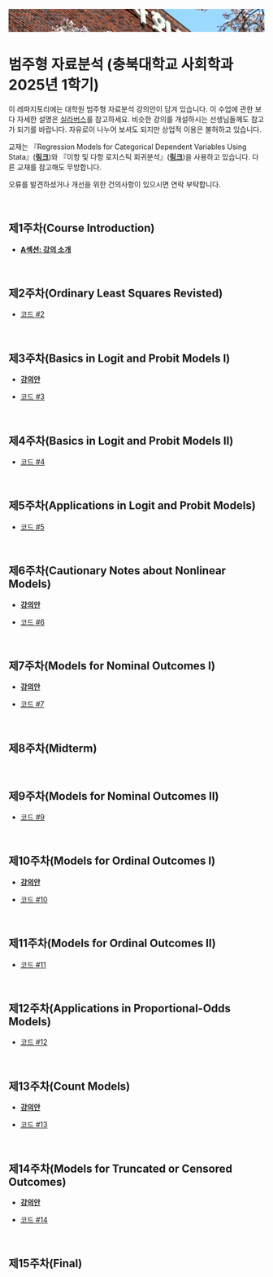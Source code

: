 <p align="center">
  <img src="https://github.com/hxk271/Syllabi/blob/main/sb1.jpg">
</p>

# 범주형 자료분석 (충북대학교 사회학과 2025년 1학기)


이 레파지토리에는 대학원 범주형 자료분석 강의안이 담겨 있습니다. 이 수업에 관한 보다 자세한 설명은 [실라버스](https://github.com/hxk271/Syllabi/blob/main/8969087(2025-1).pdf)를 참고하세요. 비슷한 강의를 개설하시는 선생님들께도 참고가 되기를 바랍니다. 자유로이 나누어 보셔도 되지만 상업적 이용은 불허하고 있습니다.

교재는 『Regression Models for Categorical Dependent Variables Using Stata』([**링크**](https://www.stata.com/bookstore/regression-models-categorical-dependent-variables/))와 『이항 및 다항 로지스틱 회귀분석』([**링크**](https://product.kyobobook.co.kr/detail/S000001281540))을 사용하고 있습니다. 다른 교재를 참고해도 무방합니다.

오류를 발견하셨거나 개선을 위한 건의사항이 있으시면 연락 부탁합니다.

<br/>

## 제1주차(Course Introduction)

-  [**A섹션: 강의 소개**](https://github.com/hxk271/CatData/blob/main/Beamer_범주형자료분석_W01.pdf)


<br/>

## 제2주차(Ordinary Least Squares Revisted)
 
-  [코드 #2](https://github.com/hxk271/CatData/blob/main/W02.do)


<br/>

## 제3주차(Basics in Logit and Probit Models I)
 
-  [**강의안**](https://github.com/hxk271/CatData/blob/main/Beamer_범주형자료분석_W03.pdf)

-  [코드 #3](https://github.com/hxk271/CatData/blob/main/W03.do)


<br/>

## 제4주차(Basics in Logit and Probit Models II)
 
-  [코드 #4](https://github.com/hxk271/CatData/blob/main/W04.do)


<br/>

## 제5주차(Applications in Logit and Probit Models)
 
-  [코드 #5](https://github.com/hxk271/CatData/blob/main/W05.do)


<br/>

## 제6주차(Cautionary Notes about Nonlinear Models)
 
-  [**강의안**](https://github.com/hxk271/CatData/blob/main/Beamer_범주형자료분석_W06.pdf)

-  [코드 #6](https://github.com/hxk271/CatData/blob/main/W06.do)


<br/>

## 제7주차(Models for Nominal Outcomes I)
 
-  [**강의안**](https://github.com/hxk271/CatData/blob/main/Beamer_범주형자료분석_W07.pdf)

-  [코드 #7](https://github.com/hxk271/CatData/blob/main/W07.do)


<br/>

## 제8주차(Midterm)


<br/>

## 제9주차(Models for Nominal Outcomes II)
 
-  [코드 #9](https://github.com/hxk271/CatData/blob/main/W09.do)


<br/>

## 제10주차(Models for Ordinal Outcomes I)
 
-  [**강의안**](https://github.com/hxk271/CatData/blob/main/Beamer_범주형자료분석_W10.pdf)

-  [코드 #10](https://github.com/hxk271/CatData/blob/main/W10.do)


<br/>

## 제11주차(Models for Ordinal Outcomes II)
 
-  [코드 #11](https://github.com/hxk271/CatData/blob/main/W11.do)


<br/>

## 제12주차(Applications in Proportional-Odds Models)
 
-  [코드 #12](https://github.com/hxk271/CatData/blob/main/W12.do)


<br/>

## 제13주차(Count Models)
 
-  [**강의안**](https://github.com/hxk271/CatData/blob/main/Beamer_범주형자료분석_W13.pdf)
 
-  [코드 #13](https://github.com/hxk271/CatData/blob/main/W13.do)
  

<br/>

## 제14주차(Models for Truncated or Censored Outcomes)
 
-  [**강의안**](https://github.com/hxk271/CatData/blob/main/Beamer_범주형자료분석_W14.pdf)
 
-  [코드 #14](https://github.com/hxk271/CatData/blob/main/W14.do)


<br/>

## 제15주차(Final)
